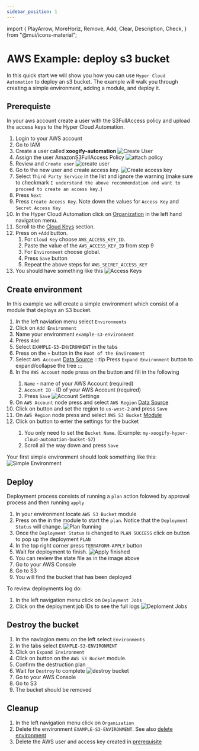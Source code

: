 ```yaml
---
sidebar_position: 1
---
```


import {
PlayArrow,
MoreHoriz,
Remove,
Add,
Clear,
Description,
Check,
} from "@mui/icons-material";

# AWS Example: deploy s3 bucket

In this quick start we will show you how you can use `Hyper Cloud Automation` to deploy an s3 bucket. The example will walk you through creating a simple environment, adding a module, and deploy it.

## Prerequiste

In your aws account create a user with the S3FullAccess policy and upload the access keys to the Hyper Cloud Automation.

1. Login to your AWS account
2. Go to IAM
3. Create a user called **xoogify-automation**
   ![Create User](./img/AWSExample-CreateUser.png)
4. Assign the user AmazonS3FullAccess Policy
   ![attach policy](./img/AWSExample-AttachS3policy.png)
5. Review and `Create user`
   ![create user](./img/AWSExample-CreateUserConfirm.png)
6. Go to the new user and create access key.
   ![Create access key](./img/AWSExample-CreateAWSAccessKey.png)
7. Select `Third Party Service` in the list and ignore the warning (make sure to checkmark `I understand the above recommendation and want to proceed to create an access key.`)
8. Press `Next`
9. Press `Create Access Key`. Note down the values for `Access Key` and `Secret Access Key`
10. In the Hyper Cloud Automation click on [Organization](../Concepts/Organization.md) in the left hand navigation menu.
11. Scroll to the [Cloud Keys](../Concepts/Organization.md#cloud-keys) section.
12. Press on `+Add` button.
    1. For `Cloud Key` choose `AWS_ACCESS_KEY_ID`.
    1. Paste the value of the `AWS_ACCESS_KEY_ID` from step 9
    1. For `Environment` choose global.
    1. Press `Save` button
    1. Repeat the above steps for `AWS_SECRET_ACCESS_KEY`
13. You should have something like this
    ![Access Keys](./img/AWSExample-UploadAWSAccessKeys.png)

## Create environment

In this example we will create a simple environment which consist of a module that deploys an S3 bucket.

1. In the left naviation menu select `Environments`
1. Click on `Add Environment`
1. Name your environment `example-s3-environment`
1. Press `Add`
1. Select `EXAMPLE-S3-ENVIRONMENT` in the tabs
1. Press on the `+` button in the `Root of the Environment`
1. Select `AWS Account` [Data Source](../Concepts/DataSource.md)
   :::tip
   Press `Expand Environment` button to expand/collapse the tree
   :::
1. In the `AWS Account` node press on the <MoreHoriz width="30"/> button and fill in the following
   1. `Name` - name of your AWS Account (required)
   1. `Account ID` - ID of your AWS Account (required)
   1. Press `Save`
      ![Account Settings](./img/AWSExample-AWSAccountSettings.png)
1. On `AWS Account` node press <Add width="30"/> and select `AWS Region` [Data Source](../Concepts/DataSource.md)
1. Click on <MoreHoriz width="30"/> button and set the region to `us-west-2` and press `Save`
1. On `AWS Region` node press <Add width="30"/> and select `AWS S3 Bucket` [Module](../Concepts/Module.md)
1. Click on <MoreHoriz width="30"/> button to enter the settings for the bucket
   1. You only need to set the `Bucket Name`. (Example: `my-xoogify-hyper-cloud-automation-bucket-57`)
   1. Scroll all the way down and press `Save`

Your first simple environment should look something like this:
![Simple Environment](./img/AWSExample-SimpleEvironment.png)

## Deploy

Deployment process consists of running a `plan` action folowed by approval process and then running `apply`

1. In your environment locate `AWS S3 Bucket` module
1. Press on the <PlayArrow width="30" /> in the module to start the `plan`. Notice that the `Deployment Status` will change.
   ![Plan Running](./img/AWSExample-PlanRunning.png)
1. Once the `Deployment Status` is changed to `PLAN SUCCESS` click on <Check width="30"/> button to pop up the deployment `PLAN`
1. In the top right corner press `TERRAFORM-APPLY` button
1. Wait for deployment to finish.
   ![Apply finished](./img/AWSExample-ApplySuccess.png)
1. You can review the state file as in the image above
1. Go to your AWS Console
1. Go to S3
1. You will find the bucket that has been deployed

To review deployments log do:

1. In the left navigation menu click on `Deployment Jobs`
1. Click on the deployment job IDs to see the full logs
   ![Deploment Jobs](./img/AWSExample-DeploymentJobs.png)

## Destroy the bucket

1. In the naviagion menu on the left select `Environments`
1. In the tabs select `EXAMPLE-S3-ENVIRONMENT`
1. Click on `Expand Environment`
1. Click on <Clear width="30" /> button on the `AWS S3 Bucket` module.
1. Confirm the destruction plan
1. Wait for `Destroy` to complete
   ![destroy bucket](./img/AWSExample-DestroyS3Bucket.png)
1. Go to your AWS Console
1. Go to S3
1. The bucket should be removed

## Cleanup

1. In the left navigation menu click on `Organization`
1. Delete the environment `EXAMPLE-S3-ENVIRONMENT`. See also [delete environment](../Concepts/Organization.md#renamedelete-envrionments)
1. Delete the AWS user and access key created in [prerequisite](#prerequiste)
